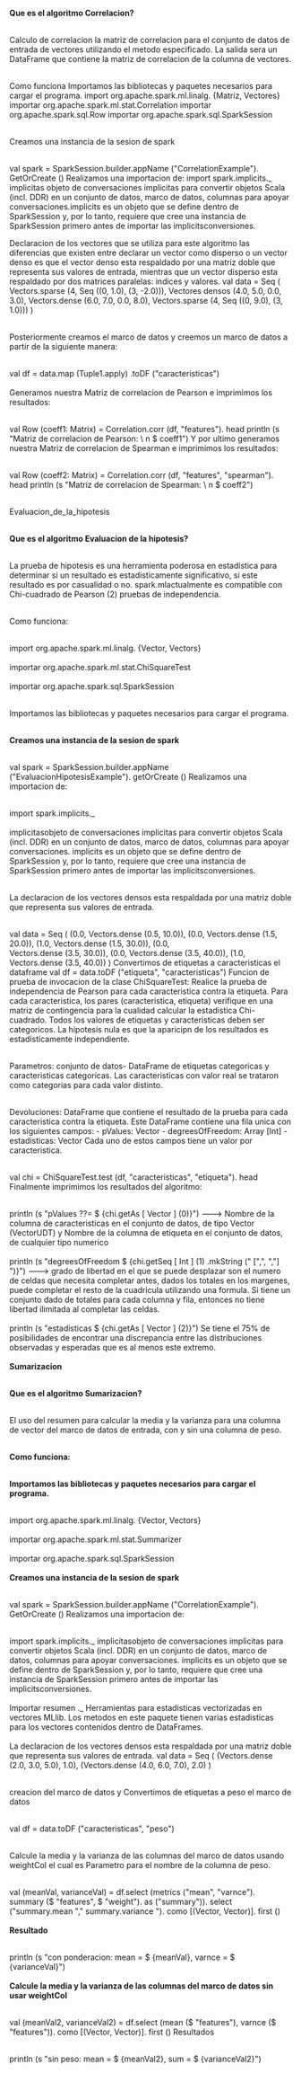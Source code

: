<HTML>

<HEAD>

<b>Que es el algoritmo Correlacion? </b></br> 

 <br> Calculo de correlacion la matriz de correlacion para el conjunto de datos de entrada de vectores utilizando el metodo especificado. La salida sera un DataFrame que contiene la matriz de correlacion de la columna de vectores.</br> 

  <br>  Como funciona Importamos las bibliotecas y paquetes necesarios para cargar el programa. import org.apache.spark.ml.linalg. {Matriz, Vectores} importar org.apache.spark.ml.stat.Correlation importar org.apache.spark.sql.Row importar org.apache.spark.sql.SparkSession  </br> 

<br>   Creamos una instancia de la sesion de spark </br> 

<br>val spark = SparkSession.builder.appName ("CorrelationExample"). GetOrCreate ()
 Realizamos una importacion de: import spark.implicits._ implicitas objeto de conversaciones implicitas para convertir objetos Scala (incl. DDR) en un conjunto de datos, marco de datos, columnas para apoyar conversaciones.implicits es un objeto que se define dentro de SparkSession y, por lo tanto, requiere que cree una instancia de SparkSession primero antes de importar las implicitsconversiones.

 Declaracion de los vectores que se utiliza para este algoritmo las diferencias que existen entre declarar un vector como disperso o un vector denso es que el vector denso esta respaldado por una matriz doble que representa sus valores de entrada, mientras que un vector disperso esta respaldado por dos matrices paralelas: indices y valores. val data = Seq ( Vectors.sparse (4, Seq ((0, 1.0), (3, -2.0))), Vectores densos (4.0, 5.0, 0.0, 3.0), Vectors.dense (6.0, 7.0, 0.0, 8.0), Vectors.sparse (4, Seq ((0, 9.0), (3, 1.0))) )

<br> Posteriormente creamos el marco de datos y creemos un marco de datos a partir de la siguiente manera:</br>

<br>val df = data.map (Tuple1.apply) .toDF ("caracteristicas")</br>
<br>Generamos nuestra Matriz de correlacion de Pearson e imprimimos los resultados:</br>

<br>val Row (coeff1: Matrix) = Correlation.corr (df, "features"). head
println (s "Matriz de correlacion de Pearson: \ n $ coeff1")
Y por ultimo generamos nuestra Matriz de correlacion de Spearman e imprimimos los resultados:</br>

<br>val Row (coeff2: Matrix) = Correlation.corr (df, "features", "spearman"). head
println (s "Matriz de correlacion de Spearman: \ n $ coeff2")</br> 

<br>Evaluacion_de_la_hipotesis</br>



<b><br>Que es el algoritmo Evaluacion de la hipotesis?</b></br>


<br>La prueba de hipotesis es una herramienta poderosa en estadistica para determinar si un resultado es estadisticamente significativo, si este resultado es por casualidad o no. spark.mlactualmente es compatible con Chi-cuadrado de Pearson (2) pruebas de independencia.</br>



<br>Como funciona:</br>

<br>import org.apache.spark.ml.linalg. {Vector, Vectors}</br>
<br>importar org.apache.spark.ml.stat.ChiSquareTest</br>
<br>importar org.apache.spark.sql.SparkSession</br>

<br>Importamos las bibliotecas y paquetes necesarios para cargar el programa.</br>

<b><br>Creamos una instancia de la sesion de spark</b></br>

<br>val spark = SparkSession.builder.appName ("EvaluacionHipotesisExample"). getOrCreate ()
Realizamos una importacion de:</br>

<br>import spark.implicits._<br>
<br>implicitasobjeto de conversaciones implicitas para convertir objetos Scala (incl. DDR) en un conjunto de datos, marco de datos, columnas para apoyar conversaciones. implicits es un objeto que se define dentro de SparkSession y, por lo tanto, requiere que cree una instancia de SparkSession primero antes de importar las implicitsconversiones.<br>

<br>La declaracion de los vectores densos esta respaldada por una matriz doble que representa sus valores de entrada.</br>

<br>val data = Seq ( (0.0, Vectors.dense (0.5, 10.0)), (0.0, Vectors.dense (1.5, 20.0)), (1.0, Vectors.dense (1.5, 30.0)), (0.0, </br>Vectors.dense (3.5, 30.0)), (0.0, Vectors.dense (3.5, 40.0)), (1.0, Vectors.dense (3.5, 40.0)) ) Convertimos de etiquetas a caracteristicas el dataframe
val df = data.toDF ("etiqueta", "caracteristicas")
Funcion de prueba de invocacion de la clase ChiSquareTest: Realice la prueba de independencia de Pearson para cada caracteristica contra la etiqueta. Para cada caracteristica, los pares (caracteristica, etiqueta) verifique en una matriz de contingencia para la cualidad calcular la estadistica Chi-cuadrado. Todos los valores de etiquetas y caracteristicas deben ser categoricos. La hipotesis nula es que la aparicipn de los resultados es estadisticamente independiente.</br>

<br>Parametros: conjunto de datos- DataFrame de etiquetas categoricas y caracteristicas categoricas. Las caracteristicas con valor real se trataron como categorias para cada valor distinto.<br>


<br>Devoluciones: DataFrame que contiene el resultado de la prueba para cada caracteristica contra la etiqueta. Este DataFrame contiene una fila unica con los siguientes campos: - pValues: Vector - degreesOfFreedom: Array [Int] - estadisticas: Vector Cada uno de estos campos tiene un valor por caracteristica.</br>

<br>val chi = ChiSquareTest.test (df, "caracteristicas", "etiqueta"). head
Finalmente imprimimos los resultados del algoritmo:</br>

<br>println (s "pValues ??= $ {chi.getAs [ Vector ] (0)}") ---> Nombre de la columna de caracteristicas en el conjunto de datos, de tipo Vector (VectorUDT) y Nombre de la columna de etiqueta en el conjunto de datos, de cualquier tipo numerico</br>
<br>println (s "degreesOfFreedom $ {chi.getSeq [ Int ] (1) .mkString (" [",", ","] ")}") ---> grado de libertad en el que se puede desplazar son el numero de celdas que necesita completar antes, dados los totales en los margenes, puede completar el resto de la cuadricula utilizando una formula. Si tiene un conjunto dado de totales para cada columna y fila, entonces no tiene libertad ilimitada al completar las celdas.</br>
<br>println (s "estadisticas $ {chi.getAs [ Vector ] (2)}") Se tiene el 75% de posibilidades de encontrar una discrepancia entre las distribuciones observadas y esperadas que es al menos este extremo.</br>
<b><br>Sumarizacion</br></b>

<br><b>Que es el algoritmo Sumarizacion?</br></b>

<br>El uso del resumen para calcular la media y la varianza para una columna de vector del marco de datos de entrada, con y sin una columna de peso.</br>

<br><b>Como funciona:</br></b>

<br><b>Importamos las bibliotecas y paquetes necesarios para cargar el programa.</br></b>

<br>import org.apache.spark.ml.linalg. {Vector, Vectors}</br>
<br>importar org.apache.spark.ml.stat.Summarizer</br>
<br>importar org.apache.spark.sql.SparkSession</br>
<b><br>Creamos una instancia de la sesion de spark</br></b>

<br>val spark = SparkSession.builder.appName ("CorrelationExample"). GetOrCreate ()
Realizamos una importacion de:</br>

<br>import spark.implicits._ implicitasobjeto de conversaciones implicitas para convertir objetos Scala (incl. DDR) en un conjunto de datos, marco de datos, columnas para apoyar conversaciones. implicits es un objeto que se define dentro de SparkSession y, por lo tanto, requiere que cree una instancia de SparkSession primero antes de importar las implicitsconversiones.</br>
<br>Importar resumen ._ Herramientas para estadisticas vectorizadas en vectores MLlib. Los metodos en este paquete tienen varias estadisticas para los vectores contenidos dentro de DataFrames.</br>
<br>La declaracion de los vectores densos esta respaldada por una matriz doble que representa sus valores de entrada. val data = Seq ( (Vectors.dense (2.0, 3.0, 5.0), 1.0), (Vectors.dense (4.0, 6.0, 7.0), 2.0) )</br>

<br>creacion del marco de datos y Convertimos de etiquetas a peso el marco de datos</br>

<br>val df = data.toDF ("caracteristicas", "peso")</br>

<br>Calcule la media y la varianza de las columnas del marco de datos usando weightCol el cual es Parametro para el nombre de la columna de peso.</br>

<br>val (meanVal, varianceVal) = df.select (metrics ("mean", "varnce"). summary ($ "features", $ "weight"). as ("summary")). select ("summary.mean "," summary.variance "). como [(Vector, Vector)]. first ()</br>
<br><b>Resultado</br></b>

<br>println (s "con ponderacion: mean = $ {meanVal}, varnce = $ {varianceVal}")</br>
<br><b>Calcule la media y la varianza de las columnas del marco de datos sin usar weightCol</br></b>

<br>val (meanVal2, varianceVal2) = df.select (mean ($ "features"), varnce ($ "features")). como [(Vector, Vector)]. first ()
Resultados</br>

<br>println (s "sin peso: mean = $ {meanVal2}, sum = $ {varianceVal2}")</br>



</HEAD>

<BODY>

</BODY>

</HTML>